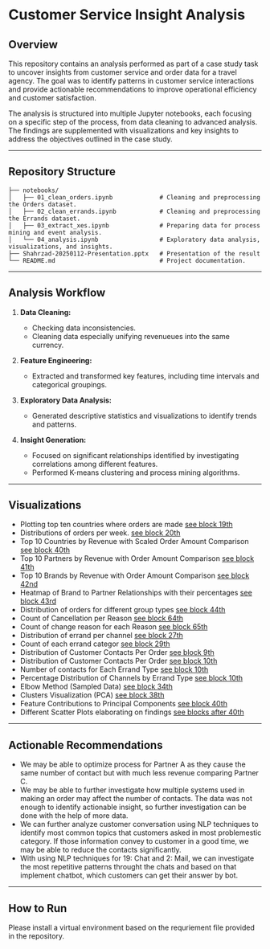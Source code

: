 # Customer Service Insight Analysis

## Overview
This repository contains an analysis performed as part of a case study task to uncover insights from customer service and order data for a travel agency. The goal was to identify patterns in customer service interactions and provide actionable recommendations to improve operational efficiency and customer satisfaction.

The analysis is structured into multiple Jupyter notebooks, each focusing on a specific step of the process, from data cleaning to advanced analysis. The findings are supplemented with visualizations and key insights to address the objectives outlined in the case study.

---

## Repository Structure

```
├── notebooks/
│   ├── 01_clean_orders.ipynb             # Cleaning and preprocessing the Orders dataset.
│   ├── 02_clean_errands.ipynb            # Cleaning and preprocessing the Errands dataset.
│   ├── 03_extract_xes.ipynb              # Preparing data for process mining and event analysis.
│   └── 04_analysis.ipynb                 # Exploratory data analysis, visualizations, and insights.
├── Shahrzad-20250112-Presentation.pptx   # Presentation of the result
└── README.md                             # Project documentation.
```


---

## Analysis Workflow
1. **Data Cleaning:**
   - Checking data inconsistencies.
   - Cleaning data especially unifying revenueues into the same currency.
   
2. **Feature Engineering:**
   - Extracted and transformed key features, including time intervals and categorical groupings.
   
3. **Exploratory Data Analysis:**
   - Generated descriptive statistics and visualizations to identify trends and patterns.
   
4. **Insight Generation:**
   - Focused on significant relationships identified by investigating correlations among different features. 
   - Performed K-means clustering and process mining algorithms.

---

## Visualizations
- Plotting top ten countries where orders are made [see block 19th](/01.%20clean%20orders.ipynb)
- Distributions of orders per week. [see block 20th](/01.%20clean%20orders.ipynb)
- Top 10 Countries by Revenue with Scaled Order Amount Comparison [see block 40th](/01.%20clean%20orders.ipynb)
- Top 10 Partners by Revenue with Order Amount Comparison [see block 41th](/01.%20clean%20orders.ipynb)
- Top 10 Brands by Revenue with Order Amount Comparison [see block 42nd](/01.%20clean%20orders.ipynb)
- Heatmap of Brand to Partner Relationships with their percentages [see block 43rd](/01.%20clean%20orders.ipynb)
- Distribution of orders for different group types [see block 44th](/01.%20clean%20orders.ipynb)
- Count of Cancellation per Reason [see block 64th](/01.%20clean%20orders.ipynb)
- Count of change reason for each Reason [see block 65th](/01.%20clean%20orders.ipynb)
- Distribution of errand per channel [see block 27th](/02.%20clean%20errands.ipynb)
- Count of each errand categor  [see block 29th](/02.%20clean%20errands.ipynb)
- Distribution of Customer Contacts Per Order [see block 9th](/04.%20analysis.ipynb)
- Distribution of Customer Contacts Per Order [see block 10th](/04.%20analysis.ipynb)
- Number of contacts for Each Errand Type [see block 10th](/04.%20analysis.ipynb)
- Percentage Distribution of Channels by Errand Type [see block 10th](/04.%20analysis.ipynb)
- Elbow Method (Sampled Data) [see block 34th](/04.%20analysis.ipynb)
- Clusters Visualization (PCA) [see block 38th](/04.%20analysis.ipynb)
- Feature Contributions to Principal Components [see block 40th](/04.%20analysis.ipynb)
- Different Scatter Plots elaborating on findings [see blocks after 40th](/04.%20analysis.ipynb)
---

## Actionable Recommendations
- We may be able to optimize process for Partner A as they cause the same number of contact but with much less revenue comparing Partner C. 
- We may be able to further investigate how multiple systems used in making an order may affect the number of contacts. The data was not enough to identify actionable insight, so further investigation can be done with the help of more data. 
-  We can further analyze customer conversation using NLP techniques to identify most common topics that customers asked in most problemestic category. If those information convey to customer in a good time, we may be able to reduce the contacts significantly.
-  With using NLP techniques for 19: Chat and 2: Mail, we can investigate the most repetitive patterns throught the chats and based on that implement chatbot, which customers can get their answer by bot. 

---

## How to Run
Please install a virtual environment based on the requriement file provided in the repository. 
